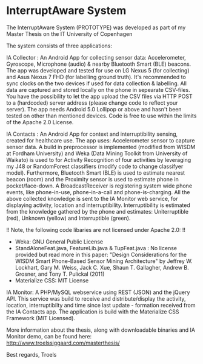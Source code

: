 # InterruptAware System
The InterruptAware System (PROTOTYPE) was developed as part of my Master Thesis on the IT University of Copenhagen

The system consists of three applications:

IA Collector : An Android App for collecting sensor data: Accelerometer, Gyroscope, Microphone (audio) & nearby Bluetooth Smart (BLE) beacons. The app was developed and tested for use on LG Nexus 5 (for collecting) and Asus Nexus 7 FHD (for labelling ground truth). It's recommended to sync clocks on the two devices if used for data collection & labelling. All data are captured and stored locally on the phone in sepearate CSV-files. You have the possibility to let the app upload the CSV files via HTTP POST to a (hardcoded) server address (please change code to reflect your server). The app needs Android 5.0 Lollipop or above and hasn't been tested on other than mentioned devices. Code is free to use within the limits of the Apache 2.0 License. 

IA Contacts : An Android App for context and interruptibility sensing, created for healthcare use. The app uses: Accelerometer sensor to capture sensor data. A build in preprocessor is implemented (modified from WISDM at Fordham University) and Weka (Data Mining Toolkit from University of Waikato) is used to for Activity Recognition of four activities by leveraging my J48 or RandomForest classifiers (modify code to change classifyer model). Furthermore, Bluetooth Smart (BLE) is used to estimate nearest beacon (room) and the Proximity sensor is used to estimate phone in pocket/face-down. A BroadcastReceiver is registering system wide phone events, like phone-in-use, phone-in-a-call and phone-is-charging. All the above collected knowledge is sent to the IA Monitor web service, for displaying activity, location and interruptibility. Interruptibility is estimated from the knowledge gathered by the phone and estimates: Uniterruptible (red), Unknown (yellow) and Interruptible (green).

!! Note, the following code libaries are not licensed under Apache 2.0: !!
 * Weka: GNU General Public License
 * StandAloneFeat.java, FeatureLib.java & TupFeat.java : No license provided but read more in this paper: "Design Considerations for the WISDM Smart Phone-Based Sensor Mining Architecture" by Jeffrey W. Lockhart, Gary M. Weiss, Jack C. Xue, Shaun T. Gallagher, Andrew B. Grosner, and Tony T. Pulickal (2011)
 * Materialize CSS: MIT License
 
IA Monitor: A PHP/MySQL webservice using REST (JSON) and the jQuery API. This service was build to receive and distribute/display the activity, location, interruptibilty and time since last update - formation received from the IA Contacts app. The application is build with the Materialize CSS Framework (MIT Licensed).

More information about the thesis, along with downloadable binaries and IA Monitor demo, can be found here:
http://www.troelssiggaard.com/masterthesis/

Best regards,
Troels



